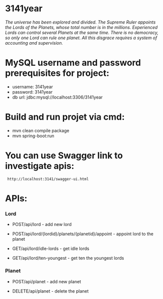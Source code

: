 # 3141year
*The universe has been explored and divided. The Supreme Ruler appoints the Lords of the Planets, whose total number is in the millions. 
Experienced Lords can control several Planets at the same time. There is no democracy, so only one Lord can rule one planet. 
All this disgrace requires a system of accounting and supervision.*

# MySQL username and password prerequisites for project:

* username: 3141year
* password: 3141year
* db url: jdbc:mysql://localhost:3306/3141year


# Build and run projet via cmd:

* mvn clean compile package
* mvn spring-boot:run


# You can use Swagger link to investigate apis:
```
 http://localhost:3141/swagger-ui.html
```

# APIs:
### Lord

* POST/api/lord - add new lord

* POST/api/lord/{lordid}/planets/{planetid}/appoint - appoint lord to the planet

* GET/api/lord/idle-lords - get idle lords

* GET/api/lord/ten-youngest - get ten the youngest lords


### Planet

* POST/api/planet - add new planet

* DELETE/api/planet - delete the planet





